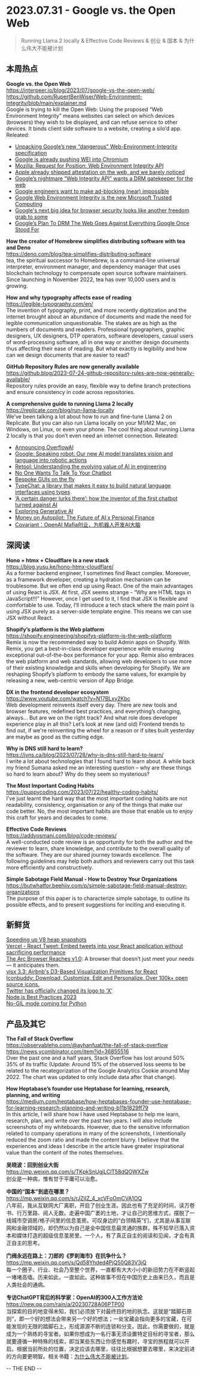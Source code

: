 2023.07.31 - Google vs. the Open Web  
========  

> Running Llama 2 locally & Effective Code Reviews & 创业 & 国本 & 为什么伟大不能被计划

## 本周热点

**Google vs. the Open Web**  
https://interpeer.io/blog/2023/07/google-vs-the-open-web/  
https://github.com/RupertBenWiser/Web-Environment-Integrity/blob/main/explainer.md  
Google is trying to kill the Open Web: Using the proposed “Web Environment Integrity” means websites can select on which devices (browsers) they wish to be displayed, and can refuse service to other devices. It binds client side software to a website, creating a silo’d app. Releated:  
- [Unpacking Google’s new “dangerous” Web-Environment-Integrity specification](https://vivaldi.com/blog/googles-new-dangerous-web-environment-integrity-spec/)  
- [Google is already pushing WEI into Chromium](https://github.com/chromium/chromium/commit/6f47a22906b2899412e79a2727355efa9cc8f5bd)  
- [Mozilla: Request for Position: Web Environment Integrity API](https://github.com/mozilla/standards-positions/issues/852)  
- [Apple already shipped attestation on the web, and we barely noticed](https://httptoolkit.com/blog/apple-private-access-tokens-attestation/)  
- [Google’s nightmare “Web Integrity API” wants a DRM gatekeeper for the web](https://arstechnica.com/gadgets/2023/07/googles-web-integrity-api-sounds-like-drm-for-the-web/)  
- [Google engineers want to make ad-blocking (near) impossible](https://stackdiary.com/web-environment-integrity/)  
- [Google Web Environment Integrity is the new Microsoft Trusted Computing](https://www.neelc.org/posts/google-webauth-palladium/)  
- [Google's next big idea for browser security looks like another freedom grab to some](https://www.theregister.com/2023/07/25/google_web_environment_integrity/)  
- [Google’s Plan To DRM The Web Goes Against Everything Google Once Stood For](https://www.techdirt.com/2023/08/02/googles-plan-to-drm-the-web-goes-against-everything-google-once-stood-for/)  

**How the creator of Homebrew simplifies distributing software with tea and Deno**  
https://deno.com/blog/tea-simplifies-distributing-software  
tea, the spiritual successor to Homebrew, is a command-line universal interpreter, environment manager, and dependency manager that uses blockchain technology to compensate open source software maintainers. Since launching in November 2022, tea has over 10,000 users and is growing.

**How and why typography affects ease of reading**  
https://legible-typography.com/en/  
The invention of typography, print, and more recently digitization and the internet brought about an abundance of documents and made the need for legible communication unquestionable. The stakes are as high as the numbers of documents and readers. Professional typographers, graphic designers, UX designers, DTP operators, software developers, casual users of word-processing software, all in one way or another design documents thus affecting their ease of reading. But what exactly is legibility and how can we design documents that are easier to read?

**GitHub Repository Rules are now generally available**  
https://github.blog/2023-07-24-github-repository-rules-are-now-generally-available/  
Repository rules provide an easy, flexible way to define branch protections and ensure consistency in code across repositories.

**A comprehensive guide to running Llama 2 locally**  
https://replicate.com/blog/run-llama-locally  
We’ve been talking a lot about how to run and fine-tune Llama 2 on Replicate. But you can also run Llama locally on your M1/M2 Mac, on Windows, on Linux, or even your phone. The cool thing about running Llama 2 locally is that you don’t even need an internet connection. Releated:  
- [Announcing OverflowAI](https://stackoverflow.blog/2023/07/27/announcing-overflowai/)  
- [Google: Speaking robot: Our new AI model translates vision and language into robotic actions](https://blog.google/technology/ai/google-deepmind-rt2-robotics-vla-model/)  
- [Retool: Understanding the evolving value of AI in engineering](https://retool.com/blog/understanding-the-evolving-value-of-ai-in-engineering/)  
- [No One Wants To Talk To Your Chatbot](https://lucas-mcgregor.medium.com/no-one-wants-to-talk-to-your-chatbot-9d8bb1a70266)  
- [Bespoke GUIs on the fly](https://austinhenley.com/blog/bespokeai.html)  
- [TypeChat: a library that makes it easy to build natural language interfaces using types](https://microsoft.github.io/TypeChat/blog/introducing-typechat/)  
- [‘A certain danger lurks there’: how the inventor of the first chatbot turned against AI](https://www.theguardian.com/technology/2023/jul/25/joseph-weizenbaum-inventor-eliza-chatbot-turned-against-artificial-intelligence-ai)  
- [Exploring Generative AI](https://martinfowler.com/articles/exploring-gen-ai.html#median---a-tale-in-three-functions)  
- [Money on Autopilot: The Future of AI x Personal Finance](https://a16z.com/2023/07/27/money-on-autopilot-ai-personal-finance/)  
- [Covariant：OpenAI Mafia创业，为机器人开发AI大脑](https://mp.weixin.qq.com/s/0E0qI6qsk-rYl-vTaY15gg)  

## 深阅读

**Hono + htmx + Cloudflare is a new stack**  
https://blog.yusu.ke/hono-htmx-cloudflare/  
As a former backend engineer, I sometimes find React complex. Moreover, as a framework developer, creating a hydration mechanism can be troublesome. But we often end up using React. One of the main advantages of using React is JSX. At first, JSX seems strange - “Why are HTML tags in JavaScript!!!” However, once I get used to it, I find that JSX is flexible and comfortable to use. Today, I’ll introduce a tech stack where the main point is using JSX purely as a server-side template engine. This means we can use JSX without React.

**Shopify’s platform is the Web platform**  
https://shopify.engineering/shopifys-platform-is-the-web-platform  
Remix is now the recommended way to build Admin apps on Shopify. With Remix, you get a best-in-class developer experience while ensuring exceptional out-of-the-box performance for your app. Remix also embraces the web platform and web standards, allowing web developers to use more of their existing knowledge and skills when developing for Shopify. We are reshaping Shopify’s platform to embody the same values, for example by releasing a new, web-centric version of App Bridge.

**DX in the frontend developer ecosystem**  
https://www.youtube.com/watch?v=N17BLxy2Kbc  
Web development reinvents itself every day. There are new tools and browser features, redefined best practices, and everything’s changing, always… But are we on the right track? And what role does developer experience play in all this? Let’s look at new (and old) Frontend trends to find out, if we're reinventing the wheel for a reason or if sites built yesterday are maybe as good as the cutting edge.

**Why is DNS still hard to learn?**  
https://jvns.ca/blog/2023/07/28/why-is-dns-still-hard-to-learn/  
I write a lot about technologies that I found hard to learn about. A while back my friend Sumana asked me an interesting question – why are these things so hard to learn about? Why do they seem so mysterious?

**The Most Important Coding Habits**  
https://puppycoding.com/2023/07/22/healthy-coding-habits/  
I’ve just learnt the hard way that the most important coding habits are not readability, consistency, organisation or any of the things that make our code better. No, the most important habits are those that enable us to enjoy this craft for years and decades to come.

**Effective Code Reviews**  
https://addyosmani.com/blog/code-reviews/  
A well-conducted code review is an opportunity for both the author and the reviewer to learn, share knowledge, and contribute to the overall quality of the software. They are our shared journey towards excellence. The following guidelines may help both authors and reviewers carry out this task more efficiently and constructively.

**Simple Sabotage Field Manual - How to Destroy Your Organizations**  
https://butwhatfor.beehiiv.com/p/simple-sabotage-field-manual-destroy-organizations  
The purpose of this paper is to characterize simple sabotage, to outline its possible effects, and to present suggestions for inciting and executing it.

## 新鲜货

[Speeding up V8 heap snapshots](https://v8.dev/blog/speeding-up-v8-heap-snapshots)  
[Vercel - React Tweet: Embed tweets into your React application without sacrificing performance](https://vercel.com/blog/introducing-react-tweet)   
[The Arc Browser Reaches v1.0](https://arc.net/): A browser that doesn’t just meet your needs — it anticipates them.  
[visx 3.3: Airbnb's D3-Based Visualization Primitives for React](https://airbnb.io/visx/)  
[Iconbuddy: Download, Customize, Edit and Personalize. Over 100k+ open source icons.](https://iconbuddy.app/)  
[Twitter has officially changed its logo to ‘X’](https://techcrunch.com/2023/07/24/twitter-has-officially-changed-its-logo-to-x/)  
[Node.js Best Practices 2023](https://github.com/goldbergyoni/nodebestpractices)  
[No-GIL mode coming for Python](https://lwn.net/Articles/939568/)  

## 产品及其它  

**The Fall of Stack Overflow**  
https://observablehq.com/@ayhanfuat/the-fall-of-stack-overflow  
https://news.ycombinator.com/item?id=36855516  
Over the past one and a half years, Stack Overflow has lost around 50% 35% of its traffic (Update: Around 15% of the observed loss seems to be related to the recategorization of the Google Analytics Cookie around May 2022. The chart was updated to only include data after that change). 

**How Heptabase’s founder use Heptabase for learning, research, planning, and writing**  
https://medium.com/heptabase/how-heptabases-founder-use-heptabase-for-learning-research-planning-and-writing-b11b1829ff79  
In this article, I will share how I have used Heptabase to help me learn, research, plan, and write over the past two years. I will also include screenshots of my whiteboards. However, due to the sensitive information related to company operations in many of the screenshots, I intentionally reduced the zoom ratio and made the content blurry. I believe that the experiences and ideas I describe in the article have greater inspirational value than the content of the notes themselves.

**吴晓波：回到创业大街**  
https://mp.weixin.qq.com/s/TKpkSnUgjLClT58dQOWXZw  
创业是一种病，惟有甘于平庸可以治愈。

**中国的“国本”到底在哪里？**  
https://mp.weixin.qq.com/s/rJZiIZ_4_xcVFoOmCVA1OQ  
八年前，我从互联网大厂离职，开启了创业生涯。因此也有了充足的时间，读万卷书、行万里路、阅人无数。走遍中国广袤的土地，才让自己的思维方式，摆脱了一线城市空调房/格子间里的信息茧房。可叹身边的“白领精英”们，尤其是从事互联网和金融领域的，却仍然以为自己是全中国信息最灵通的族群，殊不知早已落入资本和媒体打造的超级信息茧房里。一个人，有了真正自主的阅读和见闻，才会有真正自主的思考。

**门阀永远在路上：刀郎的《罗刹海市》在抗争什么？**  
https://mp.weixin.qq.com/s/Qd58Yhded4PjQ50Q83V3jQ  
每一个圈子、行业、社会乃至整个世界，一直都有大大小小的新旧势力在不断竖起一堵堵高墙。历来如此，一直如此。这种故事不但在中国历史上由来已久，而且是人类社会的通病。

**专访ChatGPT背后的科学家：OpenAI的300人工作方法论**  
https://new.qq.com/rain/a/20230728A06PTP00  
当探索的目的地变得未知，我们必须放下对最终目的地的执念。这就是“踏脚石原则”，即一个好的想法会带来另一个好的想法；一处宝藏会指向更多的宝藏，在可能发现的无限的踏脚石上，形成源源不断的连锁和分支。因此，你需要做的，就是成为一个熟练的寻宝者。如果你想成为一名行事无须设置特定目标的寻宝者，那么就要遵循一种特殊的线索，即当某些东西让你感觉有趣时，寻宝的旅程就可以开启。根据当前所处的位置，决定应该去哪里，往往比根据想要去哪里，来决定前进的方向要更明智。相关书籍：[为什么伟大不能被计划](https://book.douban.com/subject/36357804/)。

-- THE END --
